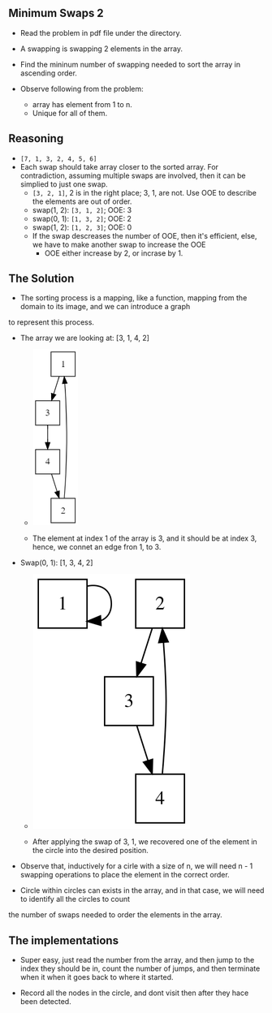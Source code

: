 ## Minimum Swaps 2

* Read the problem in pdf file under the directory.

* A swapping is swapping 2 elements in the array.

* Find the mininum number of swapping needed to sort the array in ascending order.

* Observe following from the problem:
    * array has element from 1 to n.
    * Unique for all of them.

## Reasoning

* `[7, 1, 3, 2, 4, 5, 6]`
* Each swap should take array closer to the sorted array. For contradiction, assuming multiple swaps are involved,
then it can be simplied to just one swap.
  * `[3, 2, 1]`, 2 is in the right place; 3, 1, are not. Use OOE to describe the elements are out of order.
  * swap(1, 2): `[3, 1, 2]`; OOE: 3
  * swap(0, 1): `[1, 3, 2]`; OOE: 2
  * swap(1, 2): `[1, 2, 3]`; OOE: 0
  * If the swap descreases the number of OOE, then it's efficient, else, we have to make another swap to increase the
  OOE
    * OOE either increase by 2, or incrase by 1.

## The Solution

* The sorting process is a mapping, like a function, mapping from the domain to its image, and we can introduce a graph

to represent this process.

* The array we are looking at: [3, 1, 4, 2]

  * <img src="g1.png">

  * The element at index 1 of the array is 3, and it should be at index 3, hence, we connet an edge fron 1, to 3.

* Swap(0, 1): [1, 3, 4, 2]

  * <img src="g2.svg">

  * After applying the swap of 3, 1, we recovered one of the element in the circle into the desired position.

* Observe that, inductively for a cirle with a size of n, we will need n - 1 swapping operations to place the element
in the correct order.

* Circle within circles can exists in the array, and in that case, we will need to identify all the circles to count

the number of swaps needed to order the elements in the array.

## The implementations

* Super easy, just read the number from the array, and then jump to the index they should be in, count the number of
jumps, and then terminate when it when it goes back to where it started.

* Record all the nodes in the circle, and dont visit then after they hace been detected.